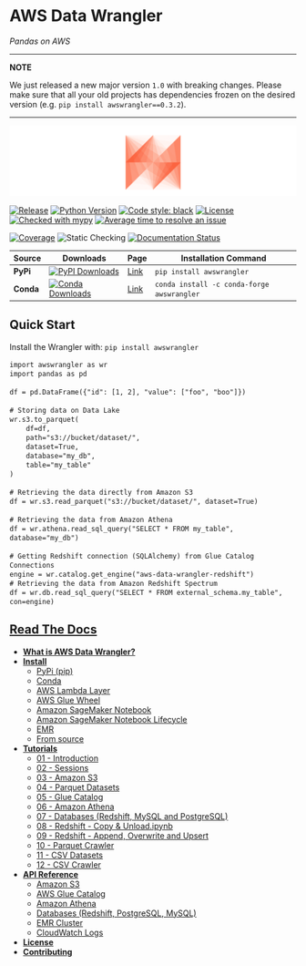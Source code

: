 # AWS Data Wrangler
*Pandas on AWS*

---

**NOTE**

We just released a new major version `1.0` with breaking changes. Please make sure that all your old projects has dependencies frozen on the desired version (e.g. `pip install awswrangler==0.3.2`).

---

![AWS Data Wrangler](docs/source/_static/logo2.png?raw=true "AWS Data Wrangler")

[![Release](https://img.shields.io/badge/release-1.0.3-brightgreen.svg)](https://pypi.org/project/awswrangler/)
[![Python Version](https://img.shields.io/badge/python-3.6%20%7C%203.7%20%7C%203.8-brightgreen.svg)](https://anaconda.org/conda-forge/awswrangler)
[![Code style: black](https://img.shields.io/badge/code%20style-black-000000.svg)](https://github.com/psf/black)
[![License](https://img.shields.io/badge/License-Apache%202.0-blue.svg)](https://opensource.org/licenses/Apache-2.0)
[![Checked with mypy](http://www.mypy-lang.org/static/mypy_badge.svg)](http://mypy-lang.org/)
[![Average time to resolve an issue](http://isitmaintained.com/badge/resolution/awslabs/aws-data-wrangler.svg)](http://isitmaintained.com/project/awslabs/aws-data-wrangler "Average time to resolve an issue")

[![Coverage](https://img.shields.io/badge/coverage-100%25-brightgreen.svg)](https://pypi.org/project/awswrangler/)
![Static Checking](https://github.com/awslabs/aws-data-wrangler/workflows/Static%20Checking/badge.svg?branch=master)
[![Documentation Status](https://readthedocs.org/projects/aws-data-wrangler/badge/?version=latest)](https://aws-data-wrangler.readthedocs.io/?badge=latest)

| Source    | Downloads                                                                                                                       | Page                                                 | Installation Command                       |
|-----------|---------------------------------------------------------------------------------------------------------------------------------|------------------------------------------------------|--------------------------------------------|
| **PyPi**  | [![PyPI Downloads](https://img.shields.io/pypi/dm/awswrangler.svg)](https://pypi.org/project/awswrangler/)                      | [Link](https://pypi.org/project/awswrangler/)        | `pip install awswrangler`                  |
| **Conda** | [![Conda Downloads](https://img.shields.io/conda/dn/conda-forge/awswrangler.svg)](https://anaconda.org/conda-forge/awswrangler) | [Link](https://anaconda.org/conda-forge/awswrangler) | `conda install -c conda-forge awswrangler` |

## Quick Start

Install the Wrangler with: `pip install awswrangler`

```py3
import awswrangler as wr
import pandas as pd

df = pd.DataFrame({"id": [1, 2], "value": ["foo", "boo"]})

# Storing data on Data Lake
wr.s3.to_parquet(
    df=df,
    path="s3://bucket/dataset/",
    dataset=True,
    database="my_db",
    table="my_table"
)

# Retrieving the data directly from Amazon S3
df = wr.s3.read_parquet("s3://bucket/dataset/", dataset=True)

# Retrieving the data from Amazon Athena
df = wr.athena.read_sql_query("SELECT * FROM my_table", database="my_db")

# Getting Redshift connection (SQLAlchemy) from Glue Catalog Connections
engine = wr.catalog.get_engine("aws-data-wrangler-redshift")
# Retrieving the data from Amazon Redshift Spectrum
df = wr.db.read_sql_query("SELECT * FROM external_schema.my_table", con=engine)
```

## [Read The Docs](https://aws-data-wrangler.readthedocs.io/)

- [**What is AWS Data Wrangler?**](https://aws-data-wrangler.readthedocs.io/en/latest/what.html)
- [**Install**](https://aws-data-wrangler.readthedocs.io/en/latest/install.html)
  - [PyPi (pip)](https://aws-data-wrangler.readthedocs.io/en/latest/install.html#pypi-pip)
  - [Conda](https://aws-data-wrangler.readthedocs.io/en/latest/install.html#conda)
  - [AWS Lambda Layer](https://aws-data-wrangler.readthedocs.io/en/latest/install.html#aws-lambda-layer)
  - [AWS Glue Wheel](https://aws-data-wrangler.readthedocs.io/en/latest/install.html#aws-glue-wheel)
  - [Amazon SageMaker Notebook](https://aws-data-wrangler.readthedocs.io/en/latest/install.html#amazon-sagemaker-notebook)
  - [Amazon SageMaker Notebook Lifecycle](https://aws-data-wrangler.readthedocs.io/en/latest/install.html#amazon-sagemaker-notebook-lifecycle)
  - [EMR](https://aws-data-wrangler.readthedocs.io/en/latest/install.html#emr)
  - [From source](https://aws-data-wrangler.readthedocs.io/en/latest/install.html#from-source)
- [**Tutorials**](https://github.com/awslabs/aws-data-wrangler/tree/master/tutorials)
  - [01 - Introduction](https://github.com/awslabs/aws-data-wrangler/blob/master/tutorials/01%20-%20Introduction.ipynb)
  - [02 - Sessions](https://github.com/awslabs/aws-data-wrangler/blob/master/tutorials/02%20-%20Sessions.ipynb)
  - [03 - Amazon S3](https://github.com/awslabs/aws-data-wrangler/blob/master/tutorials/03%20-%20Amazon%20S3.ipynb)
  - [04 - Parquet Datasets](https://github.com/awslabs/aws-data-wrangler/blob/master/tutorials/04%20-%20Parquet%20Datasets.ipynb)
  - [05 - Glue Catalog](https://github.com/awslabs/aws-data-wrangler/blob/master/tutorials/05%20-%20Glue%20Catalog.ipynb)
  - [06 - Amazon Athena](https://github.com/awslabs/aws-data-wrangler/blob/master/tutorials/06%20-%20Amazon%20Athena.ipynb)
  - [07 - Databases (Redshift, MySQL and PostgreSQL)](https://github.com/awslabs/aws-data-wrangler/blob/master/tutorials/07%20-%20Redshift%2C%20MySQL%2C%20PostgreSQL.ipynb)
  - [08 - Redshift - Copy & Unload.ipynb](https://github.com/awslabs/aws-data-wrangler/blob/master/tutorials/08%20-%20Redshift%20-%20Copy%20%26%20Unload.ipynb)
  - [09 - Redshift - Append, Overwrite and Upsert](https://github.com/awslabs/aws-data-wrangler/blob/master/tutorials/09%20-%20Redshift%20-%20Append%2C%20Overwrite%2C%20Upsert.ipynb)
  - [10 - Parquet Crawler](https://github.com/awslabs/aws-data-wrangler/blob/master/tutorials/10%20-%20Parquet%20Crawler.ipynb)
  - [11 - CSV Datasets](https://github.com/awslabs/aws-data-wrangler/blob/master/tutorials/11%20-%20CSV%20Datasets.ipynb)
  - [12 - CSV Crawler](https://github.com/awslabs/aws-data-wrangler/blob/master/tutorials/12%20-%20CSV%20Crawler.ipynb)
- [**API Reference**](https://aws-data-wrangler.readthedocs.io/en/latest/api.html)
  - [Amazon S3](https://aws-data-wrangler.readthedocs.io/en/latest/api.html#amazon-s3)
  - [AWS Glue Catalog](https://aws-data-wrangler.readthedocs.io/en/latest/api.html#aws-glue-catalog)
  - [Amazon Athena](https://aws-data-wrangler.readthedocs.io/en/latest/api.html#amazon-athena)
  - [Databases (Redshift, PostgreSQL, MySQL)](https://aws-data-wrangler.readthedocs.io/en/latest/api.html#databases-redshift-postgresql-mysql)
  - [EMR Cluster](https://aws-data-wrangler.readthedocs.io/en/latest/api.html#emr-cluster)
  - [CloudWatch Logs](https://aws-data-wrangler.readthedocs.io/en/latest/api.html#cloudwatch-logs)
- [**License**](https://github.com/awslabs/aws-data-wrangler/blob/master/LICENSE)
- [**Contributing**](https://github.com/awslabs/aws-data-wrangler/blob/master/CONTRIBUTING.md)
